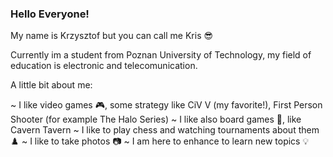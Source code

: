 ### Hello Everyone! 

My name is Krzysztof but you can call me Kris 😎 

Currently im a student from Poznan University of Technology, my field of education is electronic and telecomunication.

A little bit about me:

~ I like video games 🎮, some strategy like CiV V (my favorite!), First Person Shooter (for example The Halo Series)
~ I like also board games 🎲, like Cavern Tavern
~ I like to play chess and watching tournaments about them ♟️
~ I like to take photos 📷
~ I am here to enhance to learn new topics 💡 

<!--
Do siebie samego: "<!-- zaczyna sie komentarz "- - >" razem połączone w 1 daje koniec linii z komentarzem. Także publicznie tego nie widać

<br /> masz nową linie także gitarka

**kryty8/kryty8** is a ✨ _special_ ✨ repository because its `README.md` (this file) appears on your GitHub profile.

Here are some ideas to get you started:

- 🔭 I’m currently working on ...
- 🌱 I’m currently learning ...
- 👯 I’m looking to collaborate on ...
- 🤔 I’m looking for help with ...
- 💬 Ask me about ...
- 📫 How to reach me: ...
- 😄 Pronouns: ...
- ⚡ Fun fact: ...
-->


